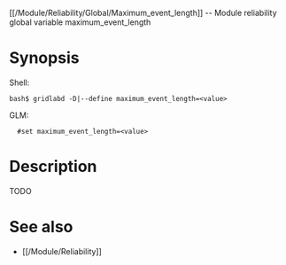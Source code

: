 [[/Module/Reliability/Global/Maximum_event_length]] -- Module reliability global variable maximum_event_length

# Synopsis
Shell:
~~~
bash$ gridlabd -D|--define maximum_event_length=<value>
~~~
GLM:
~~~
  #set maximum_event_length=<value>
~~~

# Description

TODO

# See also
* [[/Module/Reliability]]
